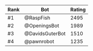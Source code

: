 Rank|Bot|Rating
---|---|---
#1|@RaspFish|2495
#2|@OpeningsBot|1989
#3|@DavidsGuterBot|1510
#4|@pawnrobot|1235
